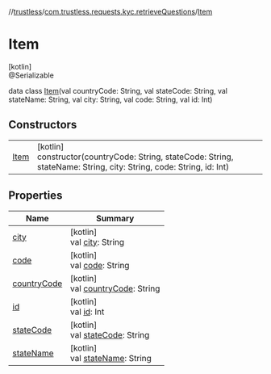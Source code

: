 //[trustless](../../../index.md)/[com.trustless.requests.kyc.retrieveQuestions](../index.md)/[Item](index.md)

# Item

[kotlin]\
@Serializable

data class [Item](index.md)(val countryCode: String, val stateCode: String, val stateName: String, val city: String, val code: String, val id: Int)

## Constructors

| | |
|---|---|
| [Item](-item.md) | [kotlin]<br>constructor(countryCode: String, stateCode: String, stateName: String, city: String, code: String, id: Int) |

## Properties

| Name | Summary |
|---|---|
| [city](city.md) | [kotlin]<br>val [city](city.md): String |
| [code](code.md) | [kotlin]<br>val [code](code.md): String |
| [countryCode](country-code.md) | [kotlin]<br>val [countryCode](country-code.md): String |
| [id](id.md) | [kotlin]<br>val [id](id.md): Int |
| [stateCode](state-code.md) | [kotlin]<br>val [stateCode](state-code.md): String |
| [stateName](state-name.md) | [kotlin]<br>val [stateName](state-name.md): String |
